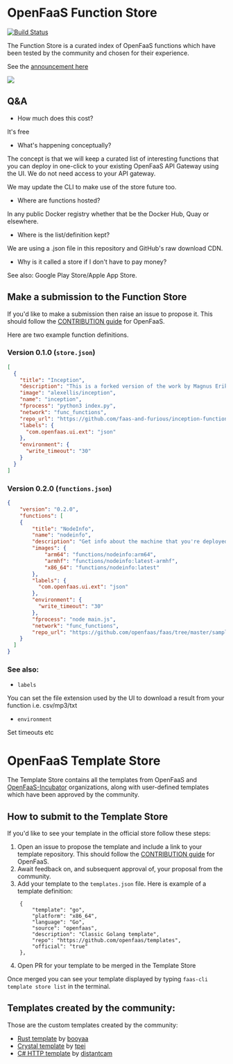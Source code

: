 # OpenFaaS Function Store

[![Build Status](https://travis-ci.org/openfaas/store.svg?branch=master)](https://travis-ci.org/openfaas/store)

The Function Store is a curated index of OpenFaaS functions which have been tested by the community and chosen for their experience.

See the [announcement here](https://twitter.com/alexellisuk/status/936160369516654592)

![](https://pbs.twimg.com/media/DP3od15X4AEXoDI.jpg)

## Q&A

* How much does this cost?

It's free

* What's happening conceptually?

The concept is that we will keep a curated list of interesting functions that you can deploy in one-click to your existing OpenFaaS API Gateway using the UI. We do not need access to your API gateway.

We may update the CLI to make use of the store future too.

* Where are functions hosted?

In any public Docker registry whether that be the Docker Hub, Quay or elsewhere.

* Where is the list/definition kept?

We are using a .json file in this repository and GitHub's raw download CDN.

* Why is it called a store if I don't have to pay money?

See also: Google Play Store/Apple App Store.

## Make a submission to the Function Store

If you'd like to make a submission then raise an issue to propose it. This should follow the [CONTRIBUTION guide](https://github.com/openfaas/faas/blob/master/CONTRIBUTING.md) for OpenFaaS.

Here are two example function definitions.

### Version 0.1.0 (`store.json`)

```json
[
  {
    "title": "Inception",
    "description": "This is a forked version of the work by Magnus Erik Hvass Pedersen - it has been re-packaged as an OpenFaaS serverless function.",
    "image": "alexellis/inception",
    "name": "inception",
    "fprocess": "python3 index.py",
    "network": "func_functions",
    "repo_url": "https://github.com/faas-and-furious/inception-function",
    "labels": {
      "com.openfaas.ui.ext": "json"
    },
    "environment": {
      "write_timeout": "30"
    }
  }
]
```

### Version 0.2.0 (`functions.json`)

```json
{
    "version": "0.2.0",
    "functions": [
    {
        "title": "NodeInfo",
        "name": "nodeinfo",
        "description": "Get info about the machine that you're deployed on. Tells CPU count, hostname, OS, and Uptime",
        "images": {
            "arm64": "functions/nodeinfo:arm64",
            "armhf": "functions/nodeinfo:latest-armhf",
            "x86_64": "functions/nodeinfo:latest"
        },
        "labels": {
          "com.openfaas.ui.ext": "json"
        },
        "environment": {
          "write_timeout": "30"
        },
        "fprocess": "node main.js",
        "network": "func_functions",
        "repo_url": "https://github.com/openfaas/faas/tree/master/sample-functions/NodeInfo"
    }
  ]
}
```

### See also:

* `labels`

You can set the file extension used by the UI to download a result from your function i.e. csv/mp3/txt

* `environment`

Set timeouts etc

# OpenFaaS Template Store

The Template Store contains all the templates from OpenFaaS and [OpenFaaS-Incubator](https://github.com/openfaas-incubator) organizations, along with user-defined templates which have been approved by the community.

## How to submit to the Template Store

If you'd like to see your template in the official store follow these steps:

1. Open an issue to propose the template and include a link to your template repository. This should follow the [CONTRIBUTION guide](https://github.com/openfaas/faas/blob/master/CONTRIBUTING.md) for OpenFaaS.
2. Await feedback on, and subsequent approval of, your proposal from the community.
3. Add your template to the `templates.json` file. Here is example of a template definition:
```
    {
        "template": "go",
        "platform": "x86_64",
        "language": "Go",
        "source": "openfaas",
        "description": "Classic Golang template",
        "repo": "https://github.com/openfaas/templates",
        "official": "true"
    },
```
4. Open PR for your template to be merged in the Template Store

Once merged you can see your template displayed by typing `faas-cli template store list` in the terminal.

## Templates created by the community:

Those are the custom templates created by the community:

* [Rust template](https://github.com/booyaa/openfaas-rust-template) by [booyaa](https://github.com/booyaa/)
* [Crystal template](https://github.com/tpei/crystal_openfaas) by [tpei](https://github.com/tpei/)
* [C# HTTP template](https://github.com/distantcam/csharp-httprequest-template) by [distantcam](https://github.com/distantcam/)